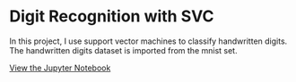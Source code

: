# Digit Recognition with SVC
In this project, I use support vector machines to classify handwritten digits. The handwritten digits dataset is imported from the mnist set.

[View the Jupyter Notebook](HandWrittenDigits.ipynb)
